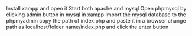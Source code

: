 Install xampp and open it
Start both apache and mysql
Open phpmysql by clicking admin button in mysql in xampp
Import the mysql database to the phpmyadmin
copy the path of index.php and paste it in a browser
change path as localhost/folder name/index.php and click the enter button
